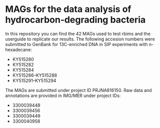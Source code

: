 # MAGs for the data analysis of hydrocarbon‑degrading bacteria

In this repository you can find the 42 MAGs used to test rbims and the userguide to replicate our results. The following accesion numbers were submitted to GenBank for 13C-enriched DNA in SIP experiments with n-hexadecane:
- KY515280
- KY515282
- KY515284
- KY515286–KY515288
- KY515291–KY515294

The MAGs are submitted under project ID PRJNA816150.
Raw data and annotations are provided in IMG/MER under project IDs:

- 3300039448
- 3300039456
- 3300039449
- 3300040958

